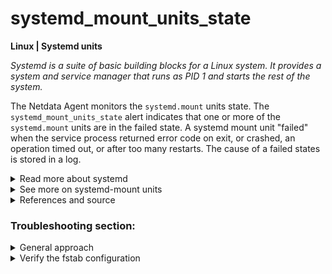 # systemd_mount_units_state

**Linux | Systemd units**

_Systemd is a suite of basic building blocks for a Linux system. It provides a system and service
manager that runs as PID 1 and starts the rest of the system._

The Netdata Agent monitors the `systemd.mount` units state. The `systemd_mount_units_state` alert
indicates that one or more of the `systemd.mount` units are in the failed state.
A systemd mount unit "failed" when the service process returned error code on exit, or crashed, an 
operation timed out, or after too many restarts. The cause of a failed states is stored in a log.

<details>
<summary>Read more about systemd</summary>

Here is some useful information about systemd from
wikipedia <sup>[1](https://en.wikipedia.org/wiki/Systemd) </sup>

Systemd includes features like on-demand starting of daemons, snapshot support, process tracking,
and Inhibitor Locks. Systemd is not just the name of the `init` daemon, but also refers to the
entire software bundle around it, which, in addition to the `systemd` `init` daemon, includes the
daemons
`journald`, `logind` and `networkd`, and many other low-level components. In January 2013,
Poettering described systemd not as one program, but rather a large software suite that includes 69
individual binaries. As an integrated software suite, systemd replaces the startup sequences and
runlevels controlled by the traditional `init` daemon, along with the shell scripts executed under
its control. systemd also integrates many other services that are common on Linux systems by
handling user logins, the system console, device hotplugging, scheduled execution (replacing cron),
logging, hostnames and locales.

Like the `init` daemon, `systemd` is a daemon that manages other daemons, which, including `systemd`
itself, are background processes. `systemd` is the first daemon to start during booting and the last
daemon to terminate during shutdown. The `systemd` daemon serves as the root of the user space's
process tree. The first process (`PID1`) has a special role on Unix systems, as it replaces the
parent of a process when the original parent terminates. Therefore, the first process is
particularly well suited for the purpose of monitoring daemons.

Systemd executes elements of its startup sequence in parallel, which is theoretically faster than
the traditional startup sequence approach. For inter-process communication (IPC), `systemd` makes
Unix domain sockets and D-Bus available to the running daemons. The state of systemd itself can also
be preserved in a snapshot for future recall.

Systemd's core components include the following:

- `systemd` is a system and service manager for Linux operating systems.

- `systemctl` is a command to introspect and control the state of the systemd system and service
  manager. Not to be confused with sysctl.

- `systemd-analyze` may be used to determine system boot-up performance statistics and retrieve
  other state and tracing information from the system and service manager.

</details>



<details>
<summary>See more on systemd-mount units</summary>

A unit configuration file whose name ends in `.mount` encodes information about a file system mount
point controlled and supervised by `systemd`. Additional options are listed in _systemd.exec(5)_,
which define the execution environment the _mount(8)_ program is executed in, and in _systemd.kill(
5)_, which define the way the processes are terminated, and in
_systemd.resource-control(5)_, which configure resource control settings for the processes of the
service.

The options `User=` and `Group=` are not useful for mount units. systemd passes two parameters to
mount(8) the values of `What=` and `Where=`. When invoked in this way, _mount(8)_ does not read any
options from `/etc/fstab`, and must be run as UID 0.

Mount units must be named after the mount point directories they control. For instance, the mount
point `/home/lennart` must be configured in a unit file `home-lennart.mount`. For details about the
escaping logic used to convert a file system path to a unit name, see _systemd.unit(5)_. Note that
mount units cannot be templated, nor is possible to add multiple names to a mount unit by creating
additional symlinks to it.

Mount units may either be configured via unit files, or via `/etc/fstab` (see `man fstab` for
details). Mounts listed in /etc/fstab will be converted into native units dynamically at boot and
when the configuration of the system manager is reloaded. In general, configuring mount points
through `/etc/fstab` is the preferred approach. See _systemd-fstab-generator(8)_ for details about
the
conversion. <sup> [2](https://www.freedesktop.org/software/systemd/man/systemd.mount.html) </sup>

</details>


<details>
<summary>References and source</summary>

1. [systemd on wikipedia](https://en.wikipedia.org/wiki/Systemd)
2. [man page for systemd.mount](https://www.freedesktop.org/software/systemd/man/systemd.mount.html)

</details>

### Troubleshooting section:

<details>
<summary>General approach</summary>

When a mount is in failed state, you should always try to gather more information about it.

1. Identify which mount units fail. Open the Netdata dashboard, find the current active alarms under
   the [active alarms](https://learn.netdata.cloud/docs/monitor/view-active-alarms) tab and look
   into its chart.
   (`systemdunits_mount_units.mount_unit_state`). In this chart, identify which mount
   units are in state with value 5

2. Gather more information about the failing mount. We advise you to run the following command
   in a second terminal.

   ```
   root@netdata~ # journalctl -u <mount_name>.mount -f 
   ```
   This command will monitor the journalctl log messages for your mount unit.
3. In your main terminal, try mount the mount manually.

   ```
   root@netdata~ # mount -v <mount_name> 
   ```

   This command will try to mount your mount unit in verbose mode.
4. Check the output messages from both terminals for abnormalities.

</details>


<details>
<summary>Verify the fstab configuration</summary>

1. Open a terminal and run the following command 

   ```
   root@netdata~ # sudo findmnt --verify --verbose
   ```

This command will check mount table content (default: `/etc/fstab`) in verbose mode 
</details>
